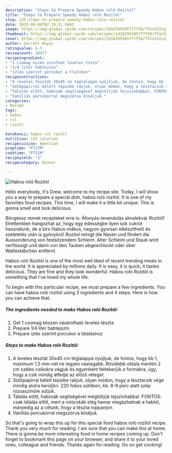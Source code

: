 ```yaml
---
description: "Steps to Prepare Speedy Habos roló Rozitól"
title: "Steps to Prepare Speedy Habos roló Rozitól"
slug: 125-steps-to-prepare-speedy-habos-rolo-rozitol
date: 2020-08-04T02:19:51.844Z
image: https://img-global.cpcdn.com/recipes/1d162955857f7f58/751x532cq70/habos-rolo-rozitol-recept-foto.jpg
thumbnail: https://img-global.cpcdn.com/recipes/1d162955857f7f58/751x532cq70/habos-rolo-rozitol-recept-foto.jpg
cover: https://img-global.cpcdn.com/recipes/1d162955857f7f58/751x532cq70/habos-rolo-rozitol-recept-foto.jpg
author: Garrett Reyes
ratingvalue: 4.3
reviewcount: 20477
recipeingredient:
- "1 csomag kszen vsrolhat leveles tszta"
- "1/4 liter habtejszn"
- "ízlés szerint porcukor a tlalshoz"
recipeinstructions:
- "A leveles tésztát 30x45 cm téglalappá nyújtjuk, de fontos, hogy kb 1, maximum 1,5 mm-nél ne legyen vastagabb. Rövidebb oldala mentén 2 cm széles csíkokra vágjuk és egyenként feltekerjük a formákra, úgy, hogy a csík mindig átfedje az előző réteget."
- "Sütőpapírral bélelt tepsibe rakjuk, olyan módon, hogy a tésztacsík vége mindig alulra kerüljön. 220 fokos sütőben, kb. 8-9 perc alatt szép rózsaszínűre sütjük."
- "Tálalás előtt, habzsák segítségével megtöltjük tejszínhabbal. FONTOS: csak tálalás előtt, mert a rolócskák elég hamar megázhatnak a habtól, márpedig az a célunk, hogy a tészta roppanjon."
- "Vaníliás porcukorral megszórva kínáljuk."
categories:
- Recipe
tags:
- habos
- rol
- rozitl

katakunci: habos rol rozitl 
nutrition: 125 calories
recipecuisine: American
preptime: "PT17M"
cooktime: "PT31M"
recipeyield: "3"
recipecategory: Dinner

---
```



![Habos roló Rozitól](https://img-global.cpcdn.com/recipes/1d162955857f7f58/751x532cq70/habos-rolo-rozitol-recept-foto.jpg)

Hello everybody, it's Drew, welcome to my recipe site. Today, I will show you a way to prepare a special dish, habos roló rozitól. It is one of my favorites food recipes. This time, I will make it a little bit unique. This is gonna smell and look delicious.

Böngéssz remek recepteket erre is: Áfonyás-levendulás almalekvár Rozitól! Elrettentően hangozhat az, hogy egy édességbe ilyen sok cukrot használunk, de a birs Habos-mákos, nagyon gyorsan elkészíthető és szeletelés után is gyönyörű! Rozitol reinigt die Nasen und fördert die Aussonderung von festsitzendem Schleim. Alter Schleim und Staub wird verflüssigt und dann von den Tauben abgeschluckt oder über Wattestäbchen entfernt.

Habos roló Rozitól is one of the most well liked of recent trending meals in the world. It is appreciated by millions daily. It is easy, it is quick, it tastes delicious. They are fine and they look wonderful. Habos roló Rozitól is something that I've loved my whole life.


To begin with this particular recipe, we must prepare a few ingredients. You can have habos roló rozitól using 3 ingredients and 4 steps. Here is how you can achieve that.

<!--inarticleads1-->

##### The ingredients needed to make Habos roló Rozitól:

1. Get 1 csomag készen vásárolható leveles tészta
1. Prepare 1/4 liter habtejszín
1. Prepare ízlés szerint porcukor a tálaláshoz




<!--inarticleads2-->

##### Steps to make Habos roló Rozitól:

1. A leveles tésztát 30x45 cm téglalappá nyújtjuk, de fontos, hogy kb 1, maximum 1,5 mm-nél ne legyen vastagabb. Rövidebb oldala mentén 2 cm széles csíkokra vágjuk és egyenként feltekerjük a formákra, úgy, hogy a csík mindig átfedje az előző réteget.
1. Sütőpapírral bélelt tepsibe rakjuk, olyan módon, hogy a tésztacsík vége mindig alulra kerüljön. 220 fokos sütőben, kb. 8-9 perc alatt szép rózsaszínűre sütjük.
1. Tálalás előtt, habzsák segítségével megtöltjük tejszínhabbal. FONTOS: csak tálalás előtt, mert a rolócskák elég hamar megázhatnak a habtól, márpedig az a célunk, hogy a tészta roppanjon.
1. Vaníliás porcukorral megszórva kínáljuk.




So that's going to wrap this up for this special food habos roló rozitól recipe. Thank you very much for reading. I am sure that you can make this at home. There is gonna be more interesting food in home recipes coming up. Don't forget to bookmark this page on your browser, and share it to your loved ones, colleague and friends. Thanks again for reading. Go on get cooking!
